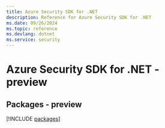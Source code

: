 ```yaml
---
title: Azure Security SDK for .NET
description: Reference for Azure Security SDK for .NET
ms.date: 09/26/2024
ms.topic: reference
ms.devlang: dotnet
ms.service: security
---
```

# Azure Security SDK for .NET - preview
## Packages - preview
[!INCLUDE [packages](security-index.md)]